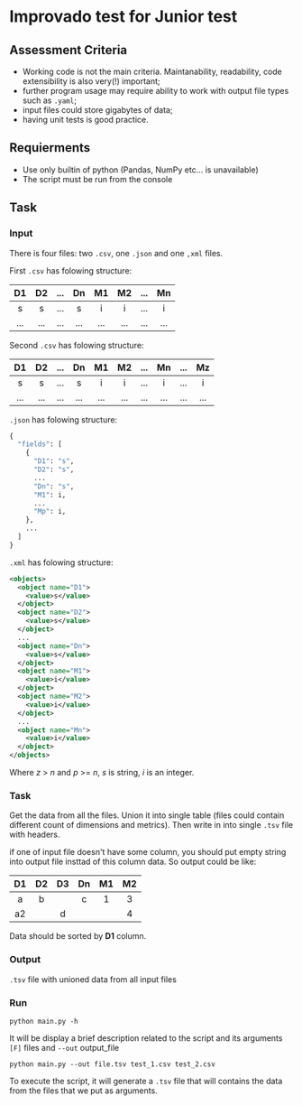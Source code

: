 # Improvado test for Junior test

## Assessment Criteria

- Working code is not the main criteria. Maintanability, readability, code extensibility is also very(!) important;
- further program usage may require ability to work with output file types such as `.yaml`;
- input files could store gigabytes of data;
- having unit tests is good practice.

## Requierments
- Use only builtin of python (Pandas, NumPy etc... is unavailable)
- The script must be run from the console

## Task

### Input
There is four files: two `.csv`, one `.json` and one `,xml` files.

First `.csv` has folowing structure:

| D1  | D2  | ... | Dn  | M1  | M2  | ... | Mn  |
| :-: | :-: | :-: | :-: | :-: | :-: | :-: | :-: |
|  s  |  s  | ... |  s  |  i  |  i  | ... |  i  |
| ... | ... | ... | ... | ... | ... | ... | ... |

Second `.csv` has folowing structure:

| D1  | D2  | ... | Dn  | M1  | M2  | ... | Mn  | ... | Mz  |
| :-: | :-: | :-: | :-: | :-: | :-: | :-: | :-: | :-: | :-: |
|  s  |  s  | ... |  s  |  i  |  i  | ... |  i  | ... |  i  |
| ... | ... | ... | ... | ... | ... | ... | ... | ... | ... |


`.json` has folowing structure:

```python
{
  "fields": [
    {
      "D1": "s",
      "D2": "s",
      ...
      "Dn": "s",
      "M1": i,
      ...
      "Mp": i,
    },
    ...
  ]
}
```

`.xml` has folowing structure:

```xml
<objects>
  <object name="D1">
    <value>s</value>
  </object>
  <object name="D2">
    <value>s</value>
  </object>
  ...
  <object name="Dn">
    <value>s</value>
  </object>
  <object name="M1">
    <value>i</value>
  </object>
  <object name="M2">
    <value>i</value>
  </object>
  ...
  <object name="Mn">
    <value>i</value>
  </object>
</objects>
```

Where
_z_ > _n_ and _p_ >= _n_,
_s_ is string,
_i_ is an integer.


### Task

Get the data from all the files. Union it into single table (files could contain different count of dimensions and metrics). Then write in into single `.tsv` file with headers.

if one of input file doesn't have some column, you should put empty string into output file insttad of this column data. So output could be like:

| D1  | D2  | D3  | Dn  | M1  | M2  |
| :-: | :-: | :-: | :-: | :-: | :-: | 
|  a  |  b  |     |  c  |  1  |  3  | 
| a2  |     | d   |     |     |  4  | 


Data should be sorted by **D1** column. 

### Output
`.tsv` file with unioned data from all input files

### Run
```
python main.py -h 
```
It will be display a brief description related to the script and its arguments `[F]` files and `--out` output_file

```
python main.py --out file.tsv test_1.csv test_2.csv
```
To execute the script, it will generate a `.tsv` file that will contains the data from the files that we put as arguments. 
